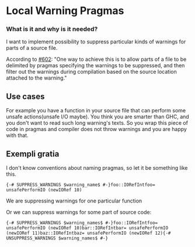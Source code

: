 # Local Warning Pragmas

### What is it and why is it needed?


I want to implement possibility to suppress particular kinds of warnings for parts of a source file.


According to [\#602](https://gitlab.haskell.org//ghc/ghc/issues/602):
"One way to achieve this is to allow parts of a file to be delimited by pragmas specifying the warnings to be suppressed, and then filter out the warnings during compilation based on the source location attached to the warning."

## Use cases


For example you have a function in your source file that can perform some unsafe actions(unsafe I/O maybe). You think you are smarter than GHC, and you don't want to read such long warning's texts. So you wrap this piece of code in pragmas and compiler does not throw warnings and you are happy with that.

## Exempli gratia


I don't know conventions about naming pragmas, so let it be something like this.

```
{-# SUPPRESS_WARNINGS $warning_name$ #-}foo::IORefIntfoo= unsafePerformIO (newIORef 10)
```


We are suppressing warnings for one particular function 


Or we can suppress warnings for some part of source code:

```
{-# SUPPRESS_WARNINGS $warning_names$ #-}foo::IORefIntfoo= unsafePerformIO (newIORef 10)bar::IORefIntbar= unsafePerformIO (newIORef 11)baz::IORefIntbaz= unsafePerformIO (newIORef 12){-# UNSUPPRESS_WARNINGS $warning_names$ #-}
```